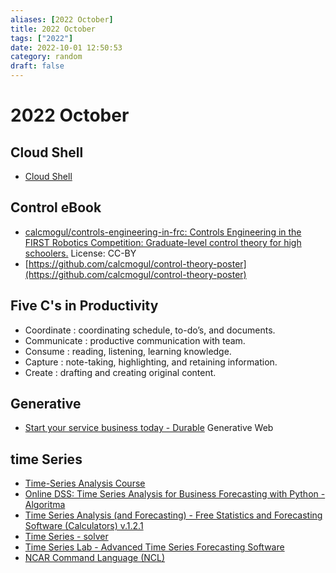 ```yaml
---
aliases: [2022 October]
title: 2022 October
tags: ["2022"]
date: 2022-10-01 12:50:53
category: random
draft: false
---
```


# 2022 October

## Cloud Shell

- [Cloud Shell](https://shell.cloud.google.com/?show=ide%2Cterminal)

## Control eBook

- [calcmogul/controls-engineering-in-frc: Controls Engineering in the FIRST Robotics Competition: Graduate-level control theory for high schoolers.](https://github.com/calcmogul/controls-engineering-in-frc) License: CC-BY
- [https://github.com/calcmogul/control-theory-poster](https://github.com/calcmogul/control-theory-poster)

## Five C's in Productivity

- Coordinate : coordinating schedule, to-do’s, and documents.
- Communicate : productive communication with team.
- Consume : reading, listening, learning knowledge.
- Capture : note-taking, highlighting, and retaining information.
- Create : drafting and creating original content.

## Generative

- [Start your service business today - Durable](https://durable.co/) Generative Web

## time Series

- [Time-Series Analysis Course](https://www.intel.com/content/www/us/en/developer/learn/course-time-series-analysis.html)
- [Online DSS: Time Series Analysis for Business Forecasting with Python - Algoritma](https://algorit.ma/ds-course/forecasting-python/#toggle-id-5-closed)
- [Time Series Analysis (and Forecasting) - Free Statistics and Forecasting Software (Calculators) v.1.2.1](http://www.wessa.net/tsa.wasp)
- [Time Series - solver](https://www.solver.com/time-series)
- [Time Series Lab - Advanced Time Series Forecasting Software](https://timeserieslab.com/)
- [NCAR Command Language (NCL)](https://www.ncl.ucar.edu/index.shtml)
